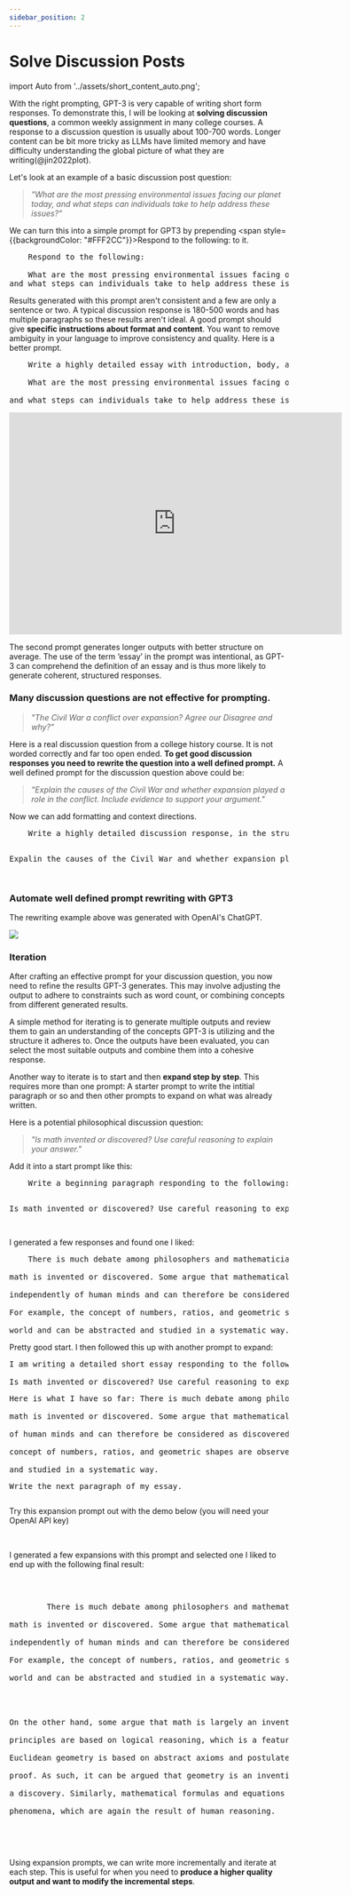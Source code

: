 ```yaml
---
sidebar_position: 2
---
```


# Solve Discussion Posts

import Auto from '../assets/short_content_auto.png';

With the right prompting, GPT-3 is very capable of writing short form responses. To demonstrate this, I will be looking at **solving discussion questions**, a common weekly assignment in many college courses. A response to a discussion question is usually about 100-700 words. Longer content can be bit more tricky as LLMs have limited memory and have difficulty understanding the global picture of what they are writing(@jin2022plot).

Let's look at an example of a basic discussion post question:

> _"What are the most pressing environmental issues facing our planet today, and what steps can individuals take to help address these issues?"_

We can turn this into a simple prompt for GPT3 by prepending <span style={{backgroundColor: "#FFF2CC"}}>Respond to the following:</span> to it.

<pre>
    <span style={{backgroundColor: "#FFF2CC"}}>Respond to the following:</span><br/>
    What are the most pressing environmental issues facing our planet today, <br/>and what steps can individuals take to help address these issues?
</pre>

Results generated with this prompt aren't consistent and a few are only a sentence or two. A typical discussion response is 180-500 words and has multiple paragraphs so these results aren't ideal. A good prompt should give **specific instructions about format and content**. You want to remove ambiguity in your language to improve consistency and quality. Here is a better prompt.

<pre>
    <span style={{backgroundColor: "#FFF2CC"}}>Write a highly detailed essay with introduction, body, and conclusion paragraphs responding to the following:</span><br/>
    What are the most pressing environmental issues facing our planet today,
    <br/>and what steps can individuals take to help address these issues?
</pre>

<iframe src="https://player.vimeo.com/video/778327269?h=77d739ae72&amp;badge=0&amp;autopause=0&amp;player_id=0&amp;app_id=58479" width="600" height="400" frameborder="0" allow="autoplay; fullscreen; picture-in-picture" allowfullscreen title="example"></iframe>

The second prompt generates longer outputs with better structure on average. The use of the term ‘essay’ in the prompt was intentional, as GPT-3 can comprehend the definition of an essay and is thus more likely to generate coherent, structured responses. 

### Many discussion questions are not effective for prompting.

> _"The Civil War a conflict over expansion? Agree our Disagree and why?"_

Here is a real discussion question from a college history course. It is not worded correctly and far too open ended. **To get good discussion responses you need to rewrite the question into a well defined prompt.** A well defined prompt for the discussion question above could be:

> _"Explain the causes of the Civil War and whether expansion played a role in the conflict. Include evidence to support your argument."_

Now we can add formatting and context directions.

<pre>
    <span style={{backgroundColor: "#FFF2CC"}}>Write a highly detailed discussion response, in the structure of an essay, responding to the following prompt:</span>
    <p>Expalin the causes of the Civil War and whether expansion played a role in the conflict. Include evidence to support your argument.</p>
</pre>

### Automate well defined prompt rewriting with GPT3

The rewriting example above was generated with OpenAI's ChatGPT.

<div style={{textAlign: 'left'}}>
  <img src={Auto} style={{width: "500px"}} />
</div>

### Iteration

After crafting an effective prompt for your discussion question, you now need to refine the results GPT-3 generates. This may involve adjusting the output to adhere to constraints such as word count, or combining concepts from different generated results. 

A simple method for iterating is to generate multiple outputs and review them to gain an understanding of the concepts GPT-3 is utilizing and the structure it adheres to. Once the outputs have been evaluated, you can select the most suitable outputs and combine them into a cohesive response. 

Another way to iterate is to start and then **expand step by step**. This requires more than one prompt: A starter prompt to write the intitial paragraph or so and then other prompts to expand on what was already written.

Here is a potential philosophical discussion question:

> _"Is math invented or discovered? Use careful reasoning to explain your answer."_

Add it into a start prompt like this:

<pre>
    <span style={{backgroundColor: "#FFF2CC"}}>Write a beginning paragraph responding to the following:</span>
    <p>Is math invented or discovered? Use careful reasoning to explain your answer</p>
</pre>

I generated a few responses and found one I liked:

<pre>
    <span style={{backgroundColor: "#D2F4D3"}}>There is much debate among philosophers and mathematicians as to whether 
    <br/>math is invented or discovered. Some argue that mathematical concepts and principles exist 
    <br/>independently of human minds and can therefore be considered as discovered rather than invented. 
    <br/>For example, the concept of numbers, ratios, and geometric shapes are observed in the natural 
    <br/>world and can be abstracted and studied in a systematic way.</span>
</pre>

Pretty good start. I then followed this up with another prompt to expand:

<pre>
<span style={{backgroundColor: '#FFF2CC'}}>I am writing a detailed short essay responding to the following prompt:</span> 
<br/>Is math invented or discovered? Use careful reasoning to explain your answer. <span style={{backgroundColor: '#FFF2CC'}}><p/>Here is what I have so far:</span> There is much debate among philosophers and mathematicians as to whether 
<br/>math is invented or discovered. Some argue that mathematical concepts and principles exist independently
<br/>of human minds and can therefore be considered as discovered rather than invented. For example, the
<br/>concept of numbers, ratios, and geometric shapes are observed in the natural world and can be abstracted
<br/>and studied in a systematic way. <p/><span style={{backgroundColor: '#FFF2CC'}}>Write the next paragraph of my essay.</span>
</pre>

Try this expansion prompt out with the demo below (you will need your OpenAI API key)

<div trydyno-embed="" openai-model="text-davinci-003" initial-prompt="I am writing a detailed short essay responding to the following prompt: \nIs math invented or discovered? Use careful reasoning to explain your answer. \n\nHere is what I have so far: There is much debate among philosophers and mathematicians as to whether math is invented or discovered. Some argue that mathematical concepts and principles exist independently of human minds and can therefore be considered as discovered rather than invented. For example, the concept of numbers, ratios, and geometric shapes are observed in the natural world and can be abstracted and studied in a systematic way. \n\nWrite the next paragraph of my essay." initial-response="On the other hand, some argue that math is largely an invention of the human mind. Mathematical principles are based on logical reasoning, which is a feature of the human mind. For instance, Euclidean geometry is based on abstract axioms and postulates, which are accepted as true without proof. As such, it can be argued that geometry is an invention of the human mind rather than a discovery. Similarly, mathematical formulas and equations are used to model and predict physical phenomena, which are again the result of human reasoning." max-tokens="256" box-rows="11" model-temp="0.7" top-p="1"></div>
<br/>

I generated a few expansions with this prompt and selected one I liked to end up with the following final result:

<pre>
    <p>
        There is much debate among philosophers and mathematicians as to whether 
        <br/>math is invented or discovered. Some argue that mathematical concepts and principles exist 
        <br/>independently of human minds and can therefore be considered as discovered rather than invented. 
        <br/>For example, the concept of numbers, ratios, and geometric shapes are observed in the natural 
        <br/>world and can be abstracted and studied in a systematic way.
        <span style={{backgroundColor: "#D2F4D3"}}>
        <br/>
        <br/>On the other hand, some argue that math is largely an invention of the human mind. Mathematical
        <br/>principles are based on logical reasoning, which is a feature of the human mind. For instance,
        <br/>Euclidean geometry is based on abstract axioms and postulates, which are accepted as true without
        <br/>proof. As such, it can be argued that geometry is an invention of the human mind rather than 
        <br/>a discovery. Similarly, mathematical formulas and equations are used to model and predict physical
        <br/>phenomena, which are again the result of human reasoning. 
        </span>
    </p>
</pre>

Using expansion prompts, we can write more incrementally and iterate at each step. This is useful for when you need to **produce a higher quality output and want to modify the incremental steps**.
